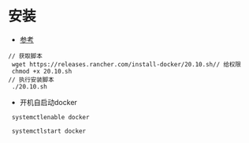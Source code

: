 # 安装

- [参考](https://github.com/rancher/install-docker)

```
// 获取脚本
 wget https://releases.rancher.com/install-docker/20.10.sh// 给权限
 chmod +x 20.10.sh
// 执行安装脚本
 ./20.10.sh

```

- 开机自启动docker

```
 systemctlenable docker

 systemctlstart docker

```
